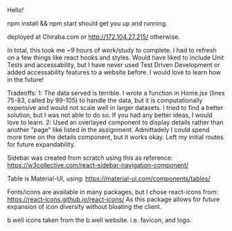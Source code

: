Hello!

npm install && npm start 
should get you up and running.

deployed at Chiraba.com or http://172.104.27.215/ otherwise.

In total, this took me ~9 hours of work/study to complete. I had to refresh on a few things like react hooks and styles. Would have liked to include Unit Tests and accessability, but I have never used Test Driven Development or added accessability features to a website before. I would love to learn how in the future!

Tradeoffs: 
1: The data served is terrible. I wrote a function in Home.jsx (lines 75-83, called by 99-105) to handle the data, but it is computationally expensive and would not scale well in larger datasets. I tried to find a better solution, but I was not able to do so. If you had any better ideas, I would love to learn.
2: Used an overlayed component to display details rather than another "page" like listed in the assignment. Admittadely I could spend more time on the details component, but it works okay. Left my initial routes for future expandability. 


Sidebar was created from scratch using this as reference: https://w3collective.com/react-sidebar-navigation-component/

Table is Material-UI, using: https://material-ui.com/components/tables/

Fonts/icons are available in many packages, but I chose react-icons from: https://react-icons.github.io/react-icons/
As this package allows for future expansion of icon diversity without bloating the client.

b.well icons taken from the b.well website. i.e. favicon, and logo.





